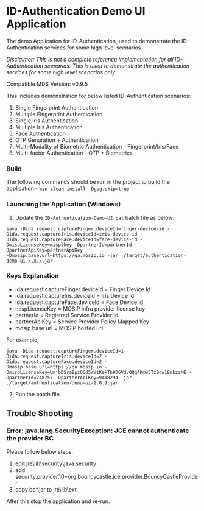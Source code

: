 # ID-Authentication Demo UI Application
The demo Application for ID-Authentication, used to demonstrate the ID-Authentication services for some high level scenarios.

*Disclaimer: This is not a complete reference implementation for all ID-Authentication scenarios. This is used to demonstrate the authentication services for some high level scenarios only.*

Compatible MDS Version: v0.9.5

This includes demonstration for below listed ID-Authentication scenarios:
1. Single Fingerprint Authentication
2. Multiple Fingerprint Authentication
3. Single Iris Authentication
4. Multiple Iris Authentication
5. Face Authentication
6. OTP Genaration + Authentication
7. Multi-Modality of Biometric Authentication - Fingerprint/Iris/Face
8. Multi-factor Authentication - OTP + Biometrics

### Build
The following commands should be run in the project to build the application - 
`mvn clean install -Dgpg.skip=true`


### Launching the Application (Windows)
1. Update the `ID-Authentication-Demo-UI.bat` batch file as below:
```
java -Dida.request.captureFinger.deviceId=finger-device-id -Dida.request.captureIris.deviceId=iris-device-id -Dida.request.captureFace.deviceId=face-device-id -DmispLicenseKey=misplkey -DpartnerId=partnerId -DpartnerApiKey=partnerApiKey
-Dmosip.base.url=https://qa.mosip.io -jar ./target/authentication-demo-ui-x.x.x.jar
```

### Keys Explanation
* ida.request.captureFinger.deviceId = Finger Device Id
* ida.request.captureIris.deviceId = Iris Device Id
* ida.request.captureFace.deviceId = Face Device Id
* mispLicenseKey = MOSIP infra provider license key 
* partnerId = Registred Service Provider Id
* partnerApiKey = Service Provider Policy Mapped Key
* mosip.base.url = MOSIP hosted url

For example,
```
java -Dida.request.captureFinger.deviceId=1 -Dida.request.captureIris.deviceId=2 -Dida.request.captureFace.deviceId=2 -Dmosip.base.url=https://qa.mosip.io -DmispLicenseKey=UmjbDSra8pzOGd5rVtKekTb9D6VdvOQg4Kmw5TzBdw18mbzzME -DpartnerId=748757 -DpartnerApiKey=9418294 -jar ./target/authentication-demo-ui-1.0.9.jar
```

2. Run the batch file.


## Trouble Shooting
### Error: java.lang.SecurityException: JCE cannot authenticate the provider BC
 Please follow below steps.
1.  edit jre\lib\security\java.security
2.  add security.provider.10=org.bouncycastle.jce.provider.BouncyCastleProvider
3.  copy bc*.jar to jre\lib\ext

After this stop the application and re-run.
